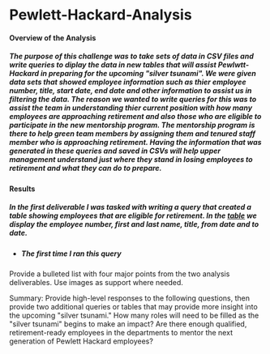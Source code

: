 # Pewlett-Hackard-Analysis

#### Overview of the Analysis 

##### The purpose of this challenge was to take sets of data in CSV files and write queries to diplay the data in new tables that will assist Pewlwtt-Hackard in preparing for the upcoming "silver tsunami". We were given data sets that showed employee information such as thier employee number, title, start date, end date and other information to assist us in filtering the data. The reason we wanted to write queries for this was to assist the team in understanding thier current position with how many employees are approaching retirement and also those who are eligible to participate in the new mentorship program. The mentorship program is there to help green team members by assigning them and tenured staff member who is approaching retirement. Having the information that was generated in these queries and saved in CSVs will help upper management understand just where they stand in losing employees to retirement and what they can do to prepare.

#### Results
##### In the first deliverable I was tasked with writing a query that created a table showing employees that are eligible for retirement. In the [table](https://github.com/walzfran/Pewlett-Hackard-Analysis/blob/main/Data/retirement_titles.csv) we display the employee number, first and last name, title, from date and to date. 
* ##### The first time I ran this query 


Provide a bulleted list with four major points from the two analysis deliverables. Use images as support where needed.


Summary: Provide high-level responses to the following questions, then provide two additional queries or tables that may provide more insight into the upcoming "silver tsunami."
How many roles will need to be filled as the "silver tsunami" begins to make an impact?
Are there enough qualified, retirement-ready employees in the departments to mentor the next generation of Pewlett Hackard employees?
